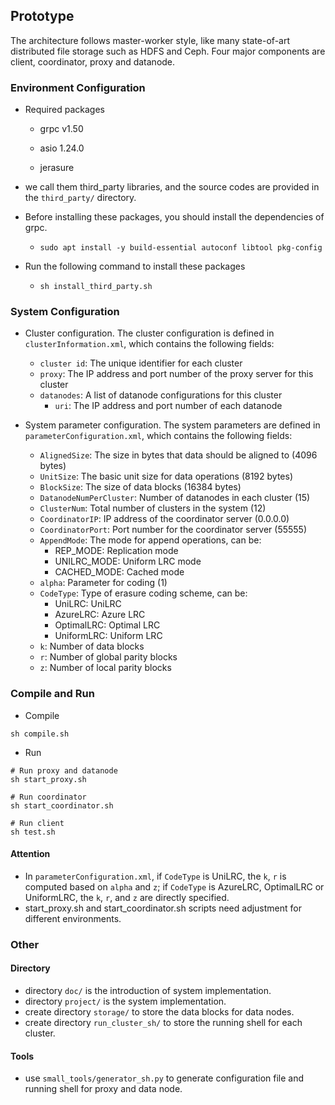## Prototype

The architecture follows master-worker style, like many state-of-art distributed file storage such as HDFS and Ceph. Four major components are client, coordinator, proxy and datanode. 

### Environment Configuration

- Required packages

  * grpc v1.50

  * asio 1.24.0

  * jerasure

- we call them third_party libraries, and the source codes are provided in the `third_party/` directory.

- Before installing these packages, you should install the dependencies of grpc.

  - ```
    sudo apt install -y build-essential autoconf libtool pkg-config
    ```

- Run the following command to install these packages

  - ```
    sh install_third_party.sh
    ```

### System Configuration

- Cluster configuration. The cluster configuration is defined in `clusterInformation.xml`, which contains the following fields:

  * `cluster id`: The unique identifier for each cluster
  * `proxy`: The IP address and port number of the proxy server for this cluster
  * `datanodes`: A list of datanode configurations for this cluster
    - `uri`: The IP address and port number of each datanode

- System parameter configuration. The system parameters are defined in `parameterConfiguration.xml`, which contains the following fields:

  * `AlignedSize`: The size in bytes that data should be aligned to (4096 bytes)
  * `UnitSize`: The basic unit size for data operations (8192 bytes)
  * `BlockSize`: The size of data blocks (16384 bytes)
  * `DatanodeNumPerCluster`: Number of datanodes in each cluster (15)
  * `ClusterNum`: Total number of clusters in the system (12)
  * `CoordinatorIP`: IP address of the coordinator server (0.0.0.0)
  * `CoordinatorPort`: Port number for the coordinator server (55555)
  * `AppendMode`: The mode for append operations, can be:
    - REP_MODE: Replication mode
    - UNILRC_MODE: Uniform LRC mode  
    - CACHED_MODE: Cached mode
  * `alpha`: Parameter for coding (1)
  * `CodeType`: Type of erasure coding scheme, can be:
    - UniLRC: UniLRC
    - AzureLRC: Azure LRC
    - OptimalLRC: Optimal LRC
    - UniformLRC: Uniform LRC
  * `k`: Number of data blocks
  * `r`: Number of global parity blocks
  * `z`: Number of local parity blocks

### Compile and Run

- Compile

```
sh compile.sh
```

- Run

```
# Run proxy and datanode
sh start_proxy.sh

# Run coordinator
sh start_coordinator.sh

# Run client
sh test.sh
```

#### Attention

- In `parameterConfiguration.xml`, if `CodeType` is UniLRC, the `k`, `r` is computed based on `alpha` and `z`; if `CodeType` is AzureLRC, OptimalLRC or UniformLRC, the `k`, `r`, and `z` are directly specified.
- start_proxy.sh and start_coordinator.sh scripts need adjustment for different environments.



### Other

#### Directory

- directory `doc/`  is the introduction of system implementation.
- directory `project/` is the system implementation.
- create directory `storage/` to store the data blocks for data nodes.
- create directory `run_cluster_sh/` to store the running shell for each cluster.

#### Tools

- use `small_tools/generator_sh.py` to generate configuration file and running shell for proxy and data node.

